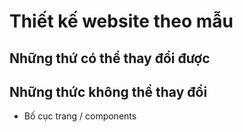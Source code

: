 # Thiết kế website theo mẫu

## Những thứ có thể thay đổi được

## Những thức không thể thay đổi
* Bố cục trang / components
